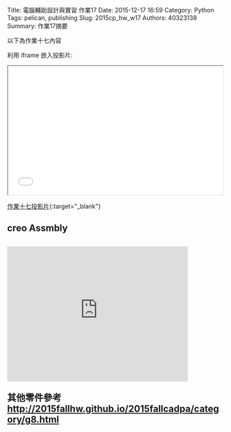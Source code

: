 Title: 電腦輔助設計與實習 作業17
Date: 2015-12-17 16:59
Category: Python
Tags: pelican, publishing
Slug: 2015cp_hw_w17
Authors: 40323138
Summary: 作業17摘要

以下為作業十七內容

利用 iframe 嵌入投影片:

<iframe src="simplest16.html" width="500" height="300"></iframe>

[作業十七投影片](simplest16.html){:target="_blank"}

 <h2> creo Assmbly<h2>

<script src="https://embed.github.com/view/3d/40323150/2015cadp/gh-pages/images/asm0002.stl"></script>

<iframe width="420" height="315" src="https://www.youtube.com/embed/JfO_2mHBFXA" frameborder="0" allowfullscreen></iframe>

其他零件參考
http://2015fallhw.github.io/2015fallcadpa/category/g8.html

